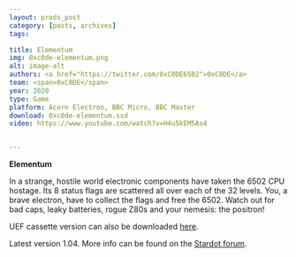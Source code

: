 ```yaml
---
layout: prods_post
category: [posts, archives]
tags: 

title: Elementum
img: 0xc0de-elementum.png
alt: image-alt
authors: <a href="https://twitter.com/0xC0DE6502">0xC0DE</a>
team: <span>0xC0DE</span>
year: 2020
type: Game
platform: Acorn Electron, BBC Micro, BBC Master
download: 0xc0de-elementum.ssd
video: https://www.youtube.com/watch?v=H4u5kEM5As4


---
```


**Elementum**

In a strange, hostile world electronic components have taken the 6502 CPU hostage.
Its 8 status flags are scattered all over each of the 32 levels.
You, a brave electron, have to collect the flags and free the 6502.
Watch out for bad caps, leaky batteries, rogue Z80s and your nemesis: the positron!

UEF cassette version can also be downloaded [here](https://bitshifters.github.io/content/0xc0de-elementum.uef).

Latest version 1.04. More info can be found on the [Stardot forum](https://stardot.org.uk/forums/viewtopic.php?f=74&t=20872).
